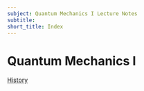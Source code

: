 ```yaml
---
subject: Quantum Mechanics I Lecture Notes
subtitle:
short_title: Index
---
```


# Quantum Mechanics I

[History](#ch-hist)
[](#ch-basics)